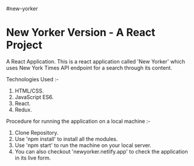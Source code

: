 #new-yorker
# New Yorker Version  - A React Project
A React Application. 
This is a react application called 'New Yorker' which uses New York Times API endpoint for a search through its content. 

Technologies Used :-
1. HTML/CSS.
2. JavaScript ES6.
2. React.
4. Redux.

Procedure for running the application on a local machine :-
1. Clone Repository.
2. Use 'npm install' to install all the modules.
3. Use 'npm start' to run the machine on your local server.
4. You can also checkout 'newyorker.netlify.app' to check the application in its live form.



